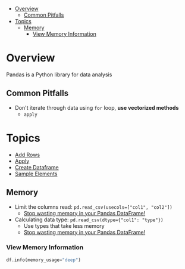 - [Overview](#overview)
  - [Common Pitfalls](#common-pitfalls)
- [Topics](#topics)
  - [Memory](#memory)
    - [View Memory Information](#view-memory-information)

# Overview

Pandas is a Python library for data analysis

## Common Pitfalls

- Don't iterate through data using `for` loop, **use vectorized methods**
  - `apply`

# Topics

- [Add Rows](AddRows.ipynb)
- [Apply](Apply.ipynb)
- [Create Dataframe](Create.ipynb)
- [Sample Elements](Sample.ipynb)

## Memory

- Limit the columns read: `pd.read_csv(usecols=["col1", "col2"])`
  - [Stop wasting memory in your Pandas DataFrame!][1]
- Calculating data type: `pd.read_csv(dtype={"col1": "type"})`
  - Use types that take less memory
  - [Stop wasting memory in your Pandas DataFrame!][1]

### View Memory Information

```py
df.info(memory_usage="deep")
```

[1]: https://youtu.be/pz_0lRCrlNw
